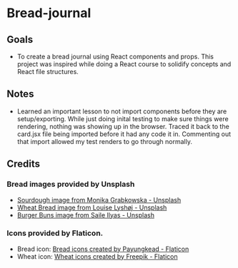 # Bread-journal

## Goals

- To create a bread journal using React components and props. This project was inspired while doing a React course to solidify concepts and React file structures.

## Notes

- Learned an important lesson to not import components before they are setup/exporting. While just doing inital testing to make sure things were rendering, nothing was showing up in the browser. Traced it back to the card.jsx file being imported before it had any code it in. Commenting out that import allowed my test renders to go through normally.

## Credits

### Bread images provided by Unsplash

- <a href="https://source.unsplash.com/nVoDL1YDWRE">Sourdough image from Monika Grabkowska - Unsplash</a>
- <a href="https://source.unsplash.com/WHJTaLqonkU">Wheat Bread image from Louise Lyshøj - Unsplash</a>
- <a href="https://source.unsplash.com/T1AX0yT9dd4">Burger Buns image from Saile Ilyas - Unsplash</a>

### Icons provided by Flaticon.

- Bread icon: <a href="https://www.flaticon.com/free-icons/bread">Bread icons created by Payungkead - Flaticon</a>
- Wheat icon: <a href="https://www.flaticon.com/free-icons/wheat">Wheat icons created by Freepik - Flaticon</a>
